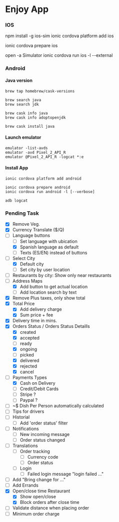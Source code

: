 # Enjoy App

### IOS
npm install -g ios-sim
ionic cordova platform add ios

ionic cordova prepare ios

open -a Simulator
ionic cordova run ios -l --external


### Android

#### Java version
```
brew tap homebrew/cask-versions

brew search java 
brew search jdk

brew cask info java
brew cask info adoptopenjdk

brew cask install java
```

#### Launch emulator
```
emulator -list-avds
emulator -avd Pixel_2_API_R
emulator @Pixel_2_API_R -logcat *:e
```

#### Install App
```
ionic cordova platform add android

ionic cordova prepare android
ionic cordova run android -l [--verbose]

adb logcat
```

### Pending Task
- [x] Remove Veg.
- [x] Currency Translate ($/Q)
- [ ] Language buttons
  - [ ] Set language with ubication 
  - [x] Spanish language as default
  - [ ] Texts (ES/EN) instead of buttons
- [ ] Select City
  - [x] Default city 
  - [ ] Set city by user location
- [ ] Restaurants by city: Show only near restaurants
- [ ] Address Maps 
  - [x] Add button to get actual location
  - [ ] Add location search by text
- [x] Remove Plus taxes, only show total
- [x] Total Price
  - [x] Add delivery charge
  - [x] Sum price + fee
- [x] Delivery time in mins. 
- [x] Orders Status / Orders Status Detaills
  - [x] created
  - [x] accepted
  - [ ] ready
  - [x] ongoing
  - [ ] picked
  - [x] delivered
  - [x] rejected
  - [x] cancel
- [ ] Payments Types
  - [x] Cash on Delivery
  - [ ] Credit/Debit Cards
  - [ ] Stripe ?
  - [ ] Paypal ?
- [ ] ~$ Dish Per Person automatically calculated
- [ ] Tips for drivers
- [ ] Historial
  - [ ] Add 'order status' filter 
- [ ] Notifications
  - [ ] New incoming message
  - [ ] Order status changed
- [ ] Translations
  - [ ] Order tracking
    - [ ] Currency code
    - [ ] Order status
  - [ ] Login
    - [ ] Failed login message "login failed ..."
- [ ] Add "Bring change for ..."
- [ ] Add Errands
- [x] Open/close time Restaurant
  - [x] Show open/close
  - [x] Block orders after close time
- [ ] Validate distance when placing order
- [ ] Minimum order charge
